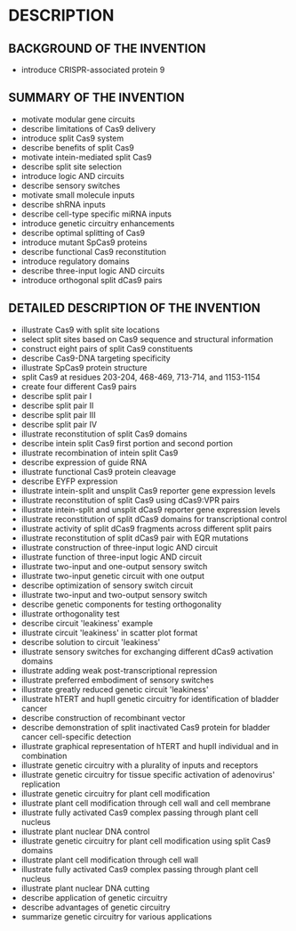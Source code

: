 # DESCRIPTION

## BACKGROUND OF THE INVENTION

- introduce CRISPR-associated protein 9

## SUMMARY OF THE INVENTION

- motivate modular gene circuits
- describe limitations of Cas9 delivery
- introduce split Cas9 system
- describe benefits of split Cas9
- motivate intein-mediated split Cas9
- describe split site selection
- introduce logic AND circuits
- describe sensory switches
- motivate small molecule inputs
- describe shRNA inputs
- describe cell-type specific miRNA inputs
- introduce genetic circuitry enhancements
- describe optimal splitting of Cas9
- introduce mutant SpCas9 proteins
- describe functional Cas9 reconstitution
- introduce regulatory domains
- describe three-input logic AND circuits
- introduce orthogonal split dCas9 pairs

## DETAILED DESCRIPTION OF THE INVENTION

- illustrate Cas9 with split site locations
- select split sites based on Cas9 sequence and structural information
- construct eight pairs of split Cas9 constituents
- describe Cas9-DNA targeting specificity
- illustrate SpCas9 protein structure
- split Cas9 at residues 203-204, 468-469, 713-714, and 1153-1154
- create four different Cas9 pairs
- describe split pair I
- describe split pair II
- describe split pair III
- describe split pair IV
- illustrate reconstitution of split Cas9 domains
- describe intein split Cas9 first portion and second portion
- illustrate recombination of intein split Cas9
- describe expression of guide RNA
- illustrate functional Cas9 protein cleavage
- describe EYFP expression
- illustrate intein-split and unsplit Cas9 reporter gene expression levels
- illustrate reconstitution of split Cas9 using dCas9:VPR pairs
- illustrate intein-split and unsplit dCas9 reporter gene expression levels
- illustrate reconstitution of split dCas9 domains for transcriptional control
- illustrate activity of split dCas9 fragments across different split pairs
- illustrate reconstitution of split dCas9 pair with EQR mutations
- illustrate construction of three-input logic AND circuit
- illustrate function of three-input logic AND circuit
- illustrate two-input and one-output sensory switch
- illustrate two-input genetic circuit with one output
- describe optimization of sensory switch circuit
- illustrate two-input and two-output sensory switch
- describe genetic components for testing orthogonality
- illustrate orthogonality test
- describe circuit 'leakiness' example
- illustrate circuit 'leakiness' in scatter plot format
- describe solution to circuit 'leakiness'
- illustrate sensory switches for exchanging different dCas9 activation domains
- illustrate adding weak post-transcriptional repression
- illustrate preferred embodiment of sensory switches
- illustrate greatly reduced genetic circuit 'leakiness'
- illustrate hTERT and hupII genetic circuitry for identification of bladder cancer
- describe construction of recombinant vector
- describe demonstration of split inactivated Cas9 protein for bladder cancer cell-specific detection
- illustrate graphical representation of hTERT and hupII individual and in combination
- illustrate genetic circuitry with a plurality of inputs and receptors
- illustrate genetic circuitry for tissue specific activation of adenovirus' replication
- illustrate genetic circuitry for plant cell modification
- illustrate plant cell modification through cell wall and cell membrane
- illustrate fully activated Cas9 complex passing through plant cell nucleus
- illustrate plant nuclear DNA control
- illustrate genetic circuitry for plant cell modification using split Cas9 domains
- illustrate plant cell modification through cell wall
- illustrate fully activated Cas9 complex passing through plant cell nucleus
- illustrate plant nuclear DNA cutting
- describe application of genetic circuitry
- describe advantages of genetic circuitry
- summarize genetic circuitry for various applications

